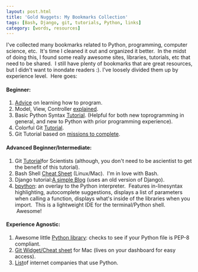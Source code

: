 ```yaml
---
layout: post.html
title: 'Gold Nuggets: My Bookmarks Collection'
tags: [Bash, Django, git, tutorials, Python, links]
category: [words, resources]
---
```


I've collected many bookmarks related to Python, programming, computer science, etc.  It's time I cleaned it out and organized it better.  In the midst of doing this, I found some really awesome sites, libraries, tutorials, etc that need to be shared.  I still have plenty of bookmarks that are great resources, but I didn't want to inondate readers :). I've loosely divided them up by experience level.  Here goes: 

#### Beginner:

1.  [Advice][Advice] on learning how to program.
2.  Model, View, Controller [explained][MVC].
3.  Basic Python Syntax [Tutorial][Syntax]. (Helpful for both new toprogramming in general, and new to Python with prior programming experience).
4.  Colorful Git [Tutorial][Git1].
5.  Git Tutorial based on [missions to complete][Git2].

#### Advanced Beginner/Intermediate:

1.  Git [Tutorial][Git3]for Scientists (although, you don't need to be ascientist to get the benefit of this tutorial).
2.  Bash Shell [Cheat Sheet][Bash] (Linux/Mac).  I'm in love with Bash.
3.  Django tutorial:[A simple Blog][Django] (uses an old version of Django).
4.  [bpython][bpython]: an overlay to the Python interpreter.  Features in-linesyntax highlighting, autocomplete suggestions, displays a list of parameters when calling a function, displays what's inside of the libraries when you import.  This is a lightweight IDE for the terminal/Python shell.  Awesome!

#### Experience Agnostic:

1.  Awesome little [Python library][PEP8]: checks to see if your Python file is PEP-8 compliant.
2.  [Git Widget/Cheat sheet][Git4] for Mac (lives on your dashboard for easy access).
3.  [List][Companies]of internet companies that use Python.


[Advice]: http://sigpwned.com/content/learning-how-program "Learning How to Program"
[MVC]: http://www.tomdalling.com/blog/software-design/model-view-controller-explained "MVC Explained"
[Syntax]: http://www.tutorialspoint.com/python/python_basic_syntax.htm "Basic Python Syntax"
[Git1]: http://rogerdudler.github.com/git-guide/ "Git Guide"
[Git2]: http://openhatch.org/missions/git "Git Missions"
[Git3]: http://sitaramc.github.com/gcs/index.html "Git for Scientists"
[Bash]: http://dl.dropbox.com/u/397277/bash_shell_cheat_sheetV2.pdf "Bash Cheat Sheet"
[Django]: http://lightbird.net/dbe/blog.html "Django Simple Blog"
[bpython]: http://bpython-interpreter.org/about/ "bpython Interpreter"
[PEP8]: %20http://pypi.python.org/pypi/pep8 "PEP-8 tool"
[Git4]: http://jeetworks.org/gitcommandswidget "Git Widget"
[Companies]: http://www.quora.com/Python-programming-language-1/Which-Internet-companies-use-Python "Python Companies"